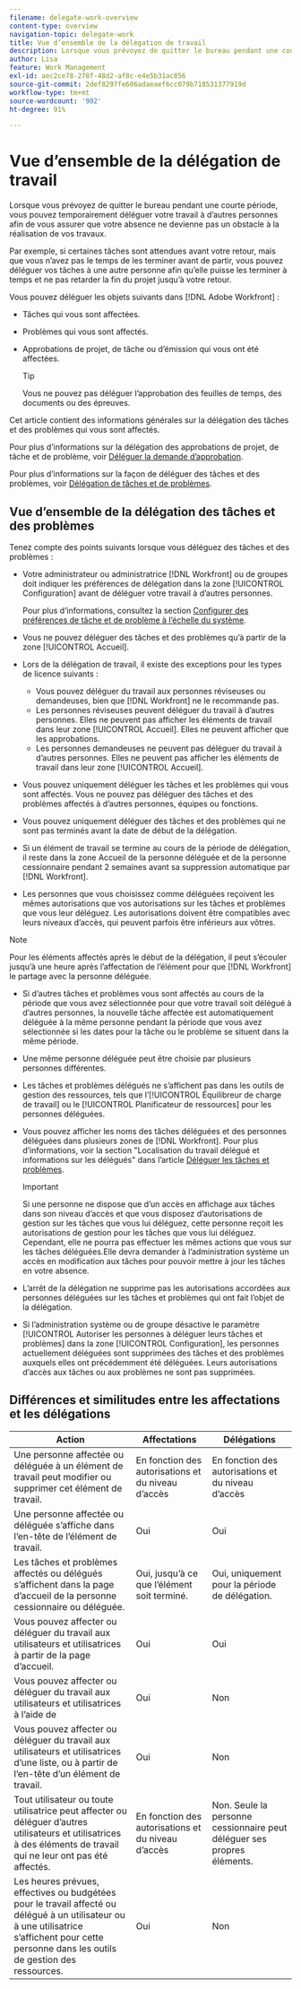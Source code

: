 ```yaml
---
filename: delegate-work-overview
content-type: overview
navigation-topic: delegate-work
title: Vue d’ensemble de la délégation de travail
description: Lorsque vous prévoyez de quitter le bureau pendant une courte période, vous pouvez temporairement déléguer votre travail à d’autres personnes afin de vous assurer que votre absence ne devienne pas un obstacle à la réalisation de vos travaux.
author: Lisa
feature: Work Management
exl-id: aec2ce78-278f-48d2-af8c-e4e5b31ac856
source-git-commit: 2def8297fe606adaeaef6cc079b718531377919d
workflow-type: tm+mt
source-wordcount: '902'
ht-degree: 91%

---
```


# Vue d’ensemble de la délégation de travail

Lorsque vous prévoyez de quitter le bureau pendant une courte période, vous pouvez temporairement déléguer votre travail à d’autres personnes afin de vous assurer que votre absence ne devienne pas un obstacle à la réalisation de vos travaux.

Par exemple, si certaines tâches sont attendues avant votre retour, mais que vous n’avez pas le temps de les terminer avant de partir, vous pouvez déléguer vos tâches à une autre personne afin qu’elle puisse les terminer à temps et ne pas retarder la fin du projet jusqu’à votre retour.

Vous pouvez déléguer les objets suivants dans [!DNL Adobe Workfront] :

<!--
  <li data-mc-conditions="QuicksilverOrClassic.Draft mode"> <p>Projects where you are designated as the Project Owner (not yet, not for the MVP)</p> </li>
  -->

* Tâches qui vous sont affectées.
* Problèmes qui vous sont affectés.
* Approbations de projet, de tâche ou d’émission qui vous ont été affectées.

  >[!TIP]
  >
  >   Vous ne pouvez pas déléguer l’approbation des feuilles de temps, des documents ou des épreuves.


Cet article contient des informations générales sur la délégation des tâches et des problèmes qui vous sont affectés.

Pour plus d’informations sur la délégation des approbations de projet, de tâche et de problème, voir [Déléguer la demande d’approbation](../../review-and-approve-work/manage-approvals/delegate-approval-requests.md).

Pour plus d’informations sur la façon de déléguer des tâches et des problèmes, voir [Délégation de tâches et de problèmes](../../manage-work/delegate-work/how-to-delegate-work.md).

## Vue d’ensemble de la délégation des tâches et des problèmes

Tenez compte des points suivants lorsque vous déléguez des tâches et des problèmes :

* Votre administrateur ou administratrice [!DNL Workfront] ou de groupes doit indiquer les préférences de délégation dans la zone [!UICONTROL Configuration] avant de déléguer votre travail à d’autres personnes.

  Pour plus d’informations, consultez la section [Configurer des préférences de tâche et de problème à l’échelle du système](../../administration-and-setup/set-up-workfront/configure-system-defaults/set-task-issue-preferences.md).

* Vous ne pouvez déléguer des tâches et des problèmes qu’à partir de la zone [!UICONTROL Accueil].
* Lors de la délégation de travail, il existe des exceptions pour les types de licence suivants :

   * Vous pouvez déléguer du travail aux personnes réviseuses ou demandeuses, bien que [!DNL Workfront] ne le recommande pas.
   * Les personnes réviseuses peuvent déléguer du travail à d’autres personnes. Elles ne peuvent pas afficher les éléments de travail dans leur zone [!UICONTROL Accueil]. Elles ne peuvent afficher que les approbations.
   * Les personnes demandeuses ne peuvent pas déléguer du travail à d’autres personnes. Elles ne peuvent pas afficher les éléments de travail dans leur zone [!UICONTROL Accueil].
* Vous pouvez uniquement déléguer les tâches et les problèmes qui vous sont affectés. Vous ne pouvez pas déléguer des tâches et des problèmes affectés à d’autres personnes, équipes ou fonctions.
* Vous pouvez uniquement déléguer des tâches et des problèmes qui ne sont pas terminés avant la date de début de la délégation.
* Si un élément de travail se termine au cours de la période de délégation, il reste dans la zone Accueil de la personne déléguée et de la personne cessionnaire pendant 2 semaines avant sa suppression automatique par [!DNL Workfront].
* Les personnes que vous choisissez comme déléguées reçoivent les mêmes autorisations que vos autorisations sur les tâches et problèmes que vous leur déléguez. Les autorisations doivent être compatibles avec leurs niveaux d’accès, qui peuvent parfois être inférieurs aux vôtres.

>[!NOTE]
>
>  Pour les éléments affectés après le début de la délégation, il peut s’écouler jusqu’à une heure après l’affectation de l’élément pour que [!DNL Workfront] le partage avec la personne déléguée.

* Si d’autres tâches et problèmes vous sont affectés au cours de la période que vous avez sélectionnée pour que votre travail soit délégué à d’autres personnes, la nouvelle tâche affectée est automatiquement déléguée à la même personne pendant la période que vous avez sélectionnée si les dates pour la tâche ou le problème se situent dans la même période.
* Une même personne déléguée peut être choisie par plusieurs personnes différentes.
* Les tâches et problèmes délégués ne s’affichent pas dans les outils de gestion des ressources, tels que l’[!UICONTROL Équilibreur de charge de travail] ou le [!UICONTROL Planificateur de ressources] pour les personnes déléguées.
* Vous pouvez afficher les noms des tâches déléguées et des personnes déléguées dans plusieurs zones de [!DNL Workfront]. Pour plus d’informations, voir la section &quot;Localisation du travail délégué et informations sur les délégués&quot; dans l’article [Déléguer les tâches et problèmes](../delegate-work/how-to-delegate-work.md).


  >[!IMPORTANT]
  >
  >  Si une personne ne dispose que d’un accès en affichage aux tâches dans son niveau d’accès et que vous disposez d’autorisations de gestion sur les tâches que vous lui déléguez, cette personne reçoit les autorisations de gestion pour les tâches que vous lui déléguez. Cependant, elle ne pourra pas effectuer les mêmes actions que vous sur les tâches déléguées.Elle devra demander à l’administration système un accès en modification aux tâches pour pouvoir mettre à jour les tâches en votre absence.

* L’arrêt de la délégation ne supprime pas les autorisations accordées aux personnes déléguées sur les tâches et problèmes qui ont fait l’objet de la délégation.
* Si l’administration système ou de groupe désactive le paramètre [!UICONTROL Autoriser les personnes à déléguer leurs tâches et problèmes] dans la zone [!UICONTROL Configuration], les personnes actuellement déléguées sont supprimées des tâches et des problèmes auxquels elles ont précédemment été déléguées. Leurs autorisations d’accès aux tâches ou aux problèmes ne sont pas supprimées.

## Différences et similitudes entre les affectations et les délégations

| Action | Affectations | Délégations |
|--------------------------------------------------------------------------------------------------------------------------------|---------------------------------------|-----------------------------------------------------|
| Une personne affectée ou déléguée à un élément de travail peut modifier ou supprimer cet élément de travail. | En fonction des autorisations et du niveau d’accès | En fonction des autorisations et du niveau d’accès |
| Une personne affectée ou déléguée s’affiche dans l’en-tête de l’élément de travail. | Oui | Oui |
| Les tâches et problèmes affectés ou délégués s’affichent dans la page d’accueil de la personne cessionnaire ou déléguée. | Oui, jusqu’à ce que l’élément soit terminé. | Oui, uniquement pour la période de délégation. |
| Vous pouvez affecter ou déléguer du travail aux utilisateurs et utilisatrices à partir de la page d’accueil. | Oui | Oui |
| Vous pouvez affecter ou déléguer du travail aux utilisateurs et utilisatrices à l’aide de | Oui | Non |
| Vous pouvez affecter ou déléguer du travail aux utilisateurs et utilisatrices d’une liste, ou à partir de l’en-tête d’un élément de travail. | Oui | Non |
| Tout utilisateur ou toute utilisatrice peut affecter ou déléguer d’autres utilisateurs et utilisatrices à des éléments de travail qui ne leur ont pas été affectés. | En fonction des autorisations et du niveau d’accès | Non. Seule la personne cessionnaire peut déléguer ses propres éléments. |
| Les heures prévues, effectives ou budgétées pour le travail affecté ou délégué à un utilisateur ou à une utilisatrice s’affichent pour cette personne dans les outils de gestion des ressources. | Oui | Non |
